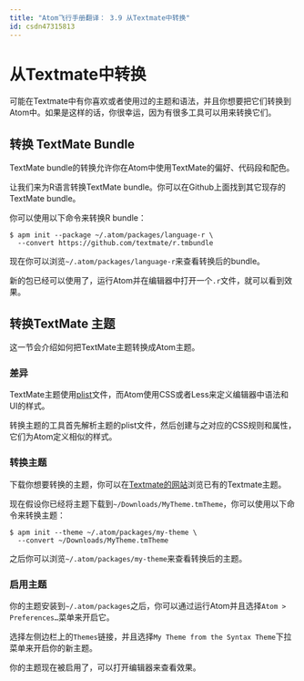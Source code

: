 ```yaml
---
title: "Atom飞行手册翻译： 3.9 从Textmate中转换"
id: csdn47315813
---
```


# 从Textmate中转换

可能在Textmate中有你喜欢或者使用过的主题和语法，并且你想要把它们转换到Atom中。如果是这样的话，你很幸运，因为有很多工具可以用来转换它们。

## 转换 TextMate Bundle

TextMate bundle的转换允许你在Atom中使用TextMate的偏好、代码段和配色。

让我们来为R语言转换TextMate bundle。你可以在Github上面找到其它现存的TextMate bundle。

你可以使用以下命令来转换R bundle：

```
$ apm init --package ~/.atom/packages/language-r \
  --convert https://github.com/textmate/r.tmbundle
```

现在你可以浏览`~/.atom/packages/language-r`来查看转换后的bundle。

新的包已经可以使用了，运行Atom并在编辑器中打开一个`.r`文件，就可以看到效果。

## 转换TextMate 主题

这一节会介绍如何把TextMate主题转换成Atom主题。

### 差异

TextMate主题使用[plist](https://en.wikipedia.org/wiki/Property_list)文件，而Atom使用CSS或者Less来定义编辑器中语法和UI的样式。

转换主题的工具首先解析主题的plist文件，然后创建与之对应的CSS规则和属性，它们为Atom定义相似的样式。

### 转换主题

下载你想要转换的主题，你可以在[Textmate的网站](http://wiki.macromates.com/Themes/UserSubmittedThemes)浏览已有的Textmate主题。

现在假设你已经将主题下载到`~/Downloads/MyTheme.tmTheme`，你可以使用以下命令来转换主题：

```
$ apm init --theme ~/.atom/packages/my-theme \
  --convert ~/Downloads/MyTheme.tmTheme
```

之后你可以浏览`~/.atom/packages/my-theme`来查看转换后的主题。

### 启用主题

你的主题安装到`~/.atom/packages`之后，你可以通过运行Atom并且选择`Atom > Preferences…`菜单来开启它。

选择左侧边栏上的`Themes`链接，并且选择`My Theme from the Syntax Theme`下拉菜单来开启你的新主题。

你的主题现在被启用了，可以打开编辑器来查看效果。